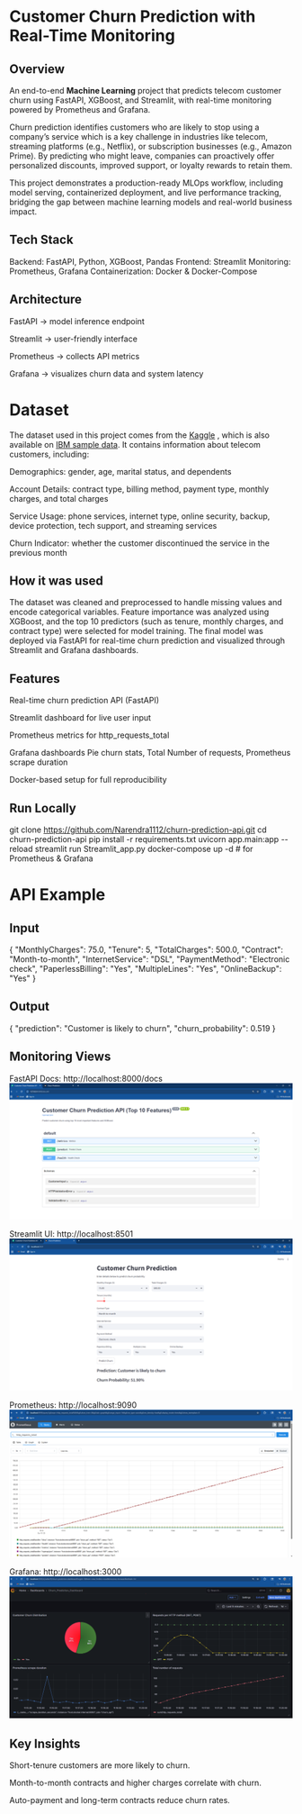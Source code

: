 # Customer Churn Prediction with Real-Time Monitoring

## Overview

An end-to-end **Machine Learning** project that predicts telecom customer churn using FastAPI, XGBoost, and Streamlit, with real-time monitoring powered by Prometheus and Grafana.

Churn prediction identifies customers who are likely to stop using a company’s service which is a key challenge in industries like telecom, streaming platforms (e.g., Netflix), or subscription businesses (e.g., Amazon Prime). By predicting who might leave, companies can proactively offer personalized discounts, improved support, or loyalty rewards to retain them.

This project demonstrates a production-ready MLOps workflow, including model serving, containerized deployment, and live performance tracking, bridging the gap between machine learning models and real-world business impact.

## Tech Stack

Backend: FastAPI, Python, XGBoost, Pandas
Frontend: Streamlit
Monitoring: Prometheus, Grafana
Containerization: Docker & Docker-Compose

## Architecture

FastAPI → model inference endpoint

Streamlit → user-friendly interface

Prometheus → collects API metrics

Grafana → visualizes churn data and system latency

# Dataset

The dataset used in this project comes from the [Kaggle](https://www.kaggle.com/datasets/yeanzc/telco-customer-churn-ibm-dataset)
, which is also available on [IBM sample data](https://www.ibm.com/docs/en/cognos-analytics/11.1.0?).
It contains information about telecom customers, including:

Demographics: gender, age, marital status, and dependents

Account Details: contract type, billing method, payment type, monthly charges, and total charges

Service Usage: phone services, internet type, online security, backup, device protection, tech support, and streaming services

Churn Indicator: whether the customer discontinued the service in the previous month

## How it was used

The dataset was cleaned and preprocessed to handle missing values and encode categorical variables. Feature importance was analyzed using XGBoost, and the top 10 predictors (such as tenure, monthly charges, and contract type) were selected for model training. The final model was deployed via FastAPI for real-time churn prediction and visualized through Streamlit and Grafana dashboards.

## Features

Real-time churn prediction API (FastAPI)

Streamlit dashboard for live user input

Prometheus metrics for http_requests_total

Grafana dashboards Pie churn stats, Total Number of requests, Prometheus scrape duration

Docker-based setup for full reproducibility

## Run Locally
git clone https://github.com/Narendra1112/churn-prediction-api.git
cd churn-prediction-api
pip install -r requirements.txt
uvicorn app.main:app --reload
streamlit run Streamlit_app.py
docker-compose up -d   # for Prometheus & Grafana

# API Example

## Input

{
  "MonthlyCharges": 75.0,
  "Tenure": 5,
  "TotalCharges": 500.0,
  "Contract": "Month-to-month",
  "InternetService": "DSL",
  "PaymentMethod": "Electronic check",
  "PaperlessBilling": "Yes",
  "MultipleLines": "Yes",
  "OnlineBackup": "Yes"
}


## Output

{
  "prediction": "Customer is likely to churn",
  "churn_probability": 0.519
}

## Monitoring Views

FastAPI Docs: http://localhost:8000/docs
![image](https://github.com/Narendra1112/churn-prediction-api/blob/main/assets/Fastapi_docs.png)

Streamlit UI: http://localhost:8501
![image](https://github.com/Narendra1112/churn-prediction-api/blob/main/assets/Streamlit_UI.png)

Prometheus: http://localhost:9090
![image](https://github.com/Narendra1112/churn-prediction-api/blob/main/assets/Prometheus.png)

Grafana: http://localhost:3000
![image](https://github.com/Narendra1112/churn-prediction-api/blob/main/assets/Grafana_dashboard.png)


## Key Insights

Short-tenure customers are more likely to churn.

Month-to-month contracts and higher charges correlate with churn.

Auto-payment and long-term contracts reduce churn rates.